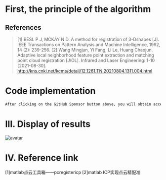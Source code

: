 #  First, the principle of the algorithm 

##  References 

>  [1] BESL P J, MCKAY N D. A method for registration of 3-Dshapes [J]. IEEE Transactions on Pattern Analysis and Machine Intelligence, 1992, 14 (2): 239-256. [2] Wang Mingjun, Yi Fang, Li Le, Huang Chaojun. Adaptive local neighborhood feature point extraction and matching point cloud registration [J/OL]. Infrared and Laser Engineering: 1-10 [2021-08-30]. http://kns.cnki.net/kcms/detail/12.1261.TN.20210804.1311.004.html. 

#  Code implementation 

  ```python  
After clicking on the GitHub Sponsor button above, you will obtain access permissions to my private code repository ( https://github.com/slowlon/my_code_bar ) to view this blog code. By searching the code number of this blog, you can find the code you need, code number is: 2024020309574553657
  ```  
#  III. Display of results 

 ![avatar]( 2baacb8765b5457595e94cbb0ff8bc5f.png) 

#  IV. Reference link 

 [1]matlab点云工具箱——pcregistericp [2]matlab ICP实现点云精配准 


